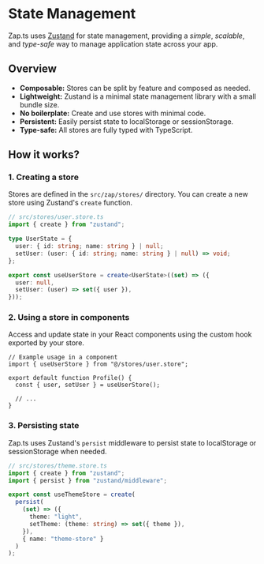 # State Management

Zap.ts uses [Zustand](https://zustand-demo.pmnd.rs/) for state management, providing a _simple_, _scalable_, and _type-safe_ way to manage application state across your app.

## Overview

- **Composable:** Stores can be split by feature and composed as needed.
- **Lightweight:** Zustand is a minimal state management library with a small bundle size.
- **No boilerplate:** Create and use stores with minimal code.
- **Persistent:** Easily persist state to localStorage or sessionStorage.
- **Type-safe:** All stores are fully typed with TypeScript.

## How it works?

### 1. Creating a store

Stores are defined in the `src/zap/stores/` directory. You can create a new store using Zustand's `create` function.

```ts
// src/stores/user.store.ts
import { create } from "zustand";

type UserState = {
  user: { id: string; name: string } | null;
  setUser: (user: { id: string; name: string } | null) => void;
};

export const useUserStore = create<UserState>((set) => ({
  user: null,
  setUser: (user) => set({ user }),
}));
```

### 2. Using a store in components

Access and update state in your React components using the custom hook exported by your store.

```tsx
// Example usage in a component
import { useUserStore } from "@/stores/user.store";

export default function Profile() {
  const { user, setUser } = useUserStore();

  // ...
}
```

### 3. Persisting state

Zap.ts uses Zustand's `persist` middleware to persist state to localStorage or sessionStorage when needed.

```ts
// src/stores/theme.store.ts
import { create } from "zustand";
import { persist } from "zustand/middleware";

export const useThemeStore = create(
  persist(
    (set) => ({
      theme: "light",
      setTheme: (theme: string) => set({ theme }),
    }),
    { name: "theme-store" }
  )
);
```